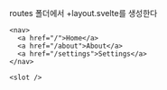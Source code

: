 routes 폴더에서 +layout.svelte를 생성한다

```svelte
<nav>
  <a href="/">Home</a>
  <a href="/about">About</a>
  <a href="/settings">Settings</a>
</nav>

<slot />
```
